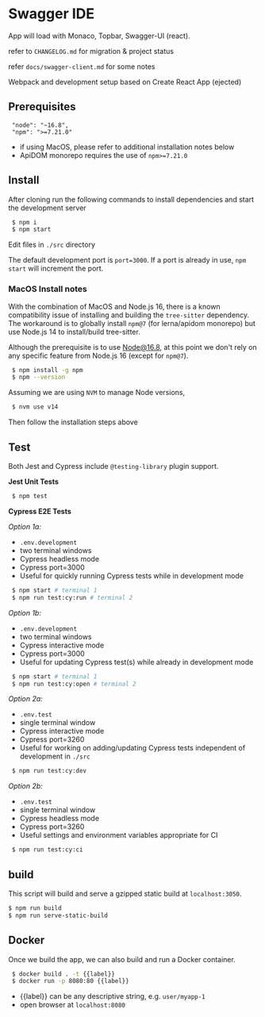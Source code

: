 # Swagger IDE

App will load with Monaco, Topbar, Swagger-UI (react).

refer to `CHANGELOG.md` for migration & project status

refer `docs/swagger-client.md` for some notes

Webpack and development setup based on Create React App (ejected)

## Prerequisites  
```
 "node": "~16.8",
 "npm": ">=7.21.0"
```

- if using MacOS, please refer to additional installation notes below  
- ApiDOM monorepo requires the use of `npm>=7.21.0`  

## Install

After cloning run the following commands to install dependencies and start the development server

```sh
 $ npm i
 $ npm start
```

Edit files in `./src` directory  

The default development port is `port=3000`. If a port is already in use, `npm start` will increment the port.  

### MacOS Install notes

With the combination of MacOS and Node.js 16, there is a known compatibility issue of installing and building the `tree-sitter` dependency. The workaround is to globally install `npm@7` (for lerna/apidom monorepo) but use Node.js 14 to install/build tree-sitter.  

Although the prerequisite is to use Node@16.8, at this point we don't rely on any specific feature from Node.js 16 (except for `npm@7`).  

```sh
 $ npm install -g npm
 $ npm --version 
```

Assuming we are using `NVM` to manage Node versions,  

```sh
 $ nvm use v14
```

Then follow the installation steps above  

## Test

Both Jest and Cypress include `@testing-library` plugin support.  

**Jest Unit Tests**
```sh
 $ npm test
```

**Cypress E2E Tests**


*Option 1a:* 
* `.env.development`  
* two terminal windows  
* Cypress headless mode  
* Cypress port=3000  
* Useful for quickly running Cypress tests while in development mode  

```sh
 $ npm start # terminal 1
 $ npm run test:cy:run # terminal 2
```

*Option 1b:*  
* `.env.development`  
* two terminal windows  
* Cypress interactive mode  
* Cypress port=3000  
* Useful for updating Cypress test(s) while already in development mode  

```sh
 $ npm start # terminal 1
 $ npm run test:cy:open # terminal 2
```

*Option 2a:*  
* `.env.test`  
* single terminal window  
* Cypress interactive mode  
* Cypress port=3260  
* Useful for working on adding/updating Cypress tests independent of development in `./src`  

```sh
 $ npm run test:cy:dev
```

*Option 2b:*  
* `.env.test`  
* single terminal window  
* Cypress headless mode  
* Cypress port=3260  
* Useful settings and environment variables appropriate for CI

```sh
 $ npm run test:cy:ci
```

## build
This script will build and serve a gzipped static build at `localhost:3050`.  

```sh
$ npm run build
$ npm run serve-static-build
```

## Docker
Once we build the app, we can also build and run a Docker container.  

```sh
 $ docker build . -t {{label}} 
 $ docker run -p 8080:80 {{label}} 
```

- {{label}} can be any descriptive string, e.g. `user/myapp-1`  
- open browser at `localhost:8080`
